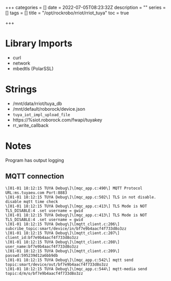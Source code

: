 +++
categories = []
date = 2022-07-05T08:23:32Z
description = ""
series = []
tags = []
title = "/opt/rockrobo/rriot/rriot_tuya"
toc = true

+++
# Library Imports

* curl
* network
* mbedtls (PolarSSL)

# Strings

* /mnt/data/rriot/tuya_db
* /mnt/default/roborock/device.json
* `tuya_iot_impl_upload_file`
* https://%siot.roborock.com/fwapi/tuyakey
* rr_write_callback

# Notes

Program has output logging

## MQTT connection

```
\[01-01 18:12:15 TUYA Debug\]\[mqc_app.c:490\] MQTT Protocol URL:ms.tuyaeu.com Port:8883
\[01-01 18:12:15 TUYA Debug\]\[mqc_app.c:502\] TLS in not disable. disable mqtt time check
\[01-01 18:12:15 TUYA Debug\]\[mqc_app.c:413\] TLS Mode is NOT TLS_DISABLE:4 .set username = gwid
\[01-01 18:12:15 TUYA Debug\]\[mqc_app.c:413\] TLS Mode is NOT TLS_DISABLE:4 .set username = gwid
\[01-01 18:12:15 TUYA Debug\]\[mqtt_client.c:206\] subcribe_topic:smart/device/in/bf7e9b4aacf4f733d8o3zz
\[01-01 18:12:15 TUYA Debug\]\[mqtt_client.c:207\] client_id:bf7e9b4aacf4f733d8o3zz
\[01-01 18:12:15 TUYA Debug\]\[mqtt_client.c:208\] user_name:bf7e9b4aacf4f733d8o3zz
\[01-01 18:12:15 TUYA Debug\]\[mqtt_client.c:209\] passwd:595239d12a6bb9db
\[01-01 18:12:15 TUYA Debug\]\[mqc_app.c:542\] mqtt send topic:smart/device/out/bf7e9b4aacf4f733d8o3zz
\[01-01 18:12:15 TUYA Debug\]\[mqc_app.c:544\] mqtt-media send topic:d/m/o/bf7e9b4aacf4f733d8o3zz
```